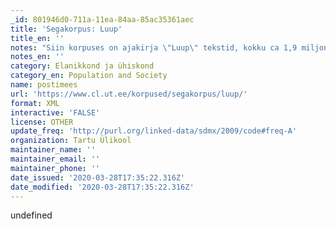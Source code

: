 ```yaml
---
_id: 801946d0-711a-11ea-84aa-85ac35361aec
title: 'Segakorpus: Luup'
title_en: ''
notes: "Siin korpuses on ajakirja \"Luup\" tekstid, kokku ca 1,9 miljonit sõna.\r\n\r\nTekstid on pärit veebilehelt http://luup.postimees.ee/.\r\n\r\nTekstid on internetist poolautomaatselt salvestatud ja teisendatud HTML-kujult TEI kujule. Vajalikud programmid kirjutas Katrin Tsepelina.\r\n\r\nKorpus hõlmab \"Luubi\" väljaannete veebiversioone aastatest 1996 – 2002:\r\n\r\n1996 - Nr. 10 – 31\r\n1997 - Nr. 01 – 14, 16 – 26\r\n1998 - Nr. 01 – 02, 05 – 26\r\n1999 - Nr. 01 – 26\r\n2000 - Nr. 01 – 18\r\n2001 - Nr. 01 – 06, 08 – 12\r\n2002 - Nr. 01 – 04\r\nKokku ca 1,9 miljonit sõna, 130 ajakirjanumbrit, 2298 artiklit."
notes_en: ''
category: Elanikkond ja ühiskond
category_en: Population and Society
name: postimees
url: 'https://www.cl.ut.ee/korpused/segakorpus/luup/'
format: XML
interactive: 'FALSE'
license: OTHER
update_freq: 'http://purl.org/linked-data/sdmx/2009/code#freq-A'
organization: Tartu Ülikool
maintainer_name: ''
maintainer_email: ''
maintainer_phone: ''
date_issued: '2020-03-28T17:35:22.316Z'
date_modified: '2020-03-28T17:35:22.316Z'
---
```

undefined
